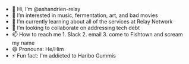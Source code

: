 - 👋 Hi, I’m @ashandrien-relay
- 👀 I’m interested in music, fermentation, art, and bad movies
- 🌱 I’m currently learning about all of the services at Relay Network
- 💞️ I’m looking to collaborate on addressing tech debt
- 📫 How to reach me 1. Slack 2. email 3. come to Fishtown and scream my name
- 😄 Pronouns: He/Him
- ⚡ Fun fact: I'm addicted to Haribo Gummis 

<!---
ashandrien-relay/ashandrien-relay is a ✨ special ✨ repository because its `README.md` (this file) appears on your GitHub profile.
You can click the Preview link to take a look at your changes.
--->
